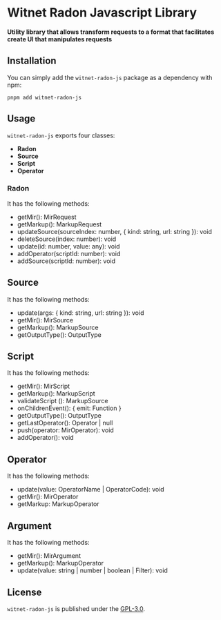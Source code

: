 # Witnet Radon Javascript Library

**Utility library that allows transform requests to a format that facilitates create UI that manipulates requests**

## Installation

You can simply add the `witnet-radon-js` package as a
dependency with npm:

```console
pnpm add witnet-radon-js
```


## Usage

`witnet-radon-js` exports four classes:
- **Radon**
- **Source**
- **Script**
- **Operator**

### Radon
It has the following methods:

- getMir(): MirRequest
- getMarkup(): MarkupRequest
- updateSource(sourceIndex: number, { kind: string, url: string }): void
- deleteSource(index: number): void
- update(id: number, value: any): void
- addOperator(scriptId: number): void
- addSource(scriptId: number): void

## Source
It has the following methods:

- update(args: { kind: string, url: string }): void
- getMir(): MirSource
- getMarkup(): MarkupSource
- getOutputType(): OutputType

## Script
It has the following methods:

- getMir(): MirScript
- getMarkup(): MarkupScript
- validateScript (): MarkupSource
- onChildrenEvent(): { emit: Function }
- getOutputType(): OutputType
- getLastOperator(): Operator | null
- push(operator: MirOperator): void
- addOperator(): void

## Operator
It has the following methods:

  - update(value: OperatorName | OperatorCode): void
  - getMir(): MirOperator
  - getMarkup: MarkupOperator

## Argument
It has the following methods:

  - getMir(): MirArgument
  - getMarkup(): MarkupOperator
  - update(value: string | number | boolean | Filter): void

## License

`witnet-radon-js` is published under the [GPL-3.0][license].

[license]: https://github.com/witnet/witnet-radon-js/blob/master/LICENSE

